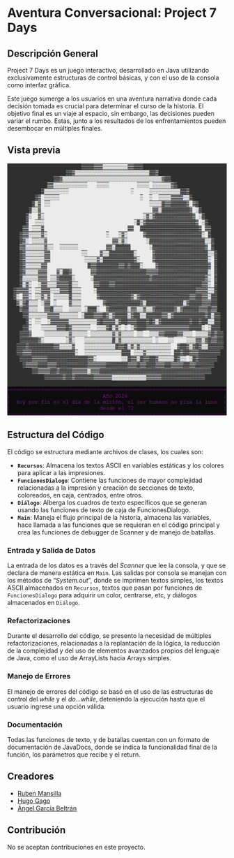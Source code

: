 # Aventura Conversacional: Project 7 Days

## Descripción General
Project 7 Days es un juego interactivo, desarrollado en Java utilizando exclusivamente estructuras de control básicas, y con el uso de la consola como interfaz gráfica.  

Este juego sumerge a los usuarios en una aventura narrativa donde cada decisión tomada es crucial para determinar el curso de la historia. El objetivo final es un viaje al espacio, sin embargo, las decisiones pueden variar el rumbo. Estas, junto a los resultados de los enfrentamientos pueden desembocar en múltiples finales.

## Vista previa 
![Primer frame](./preview.png "Vista previa")

## Estructura del Código
El código se estructura mediante archivos de clases, los cuales son:

- **``Recursos``**: Almacena los textos ASCII en variables estáticas y los colores para aplicar a las impresiones.
- **``FuncionesDialogo``**: Contiene las funciones de mayor complejidad relacionadas a la impresión y creación de secciones de texto, coloreados, en caja, centrados, entre otros.
- **``Diálogo``**: Alberga los cuadros de texto específicos que se generan usando las funciones de texto de caja de FuncionesDialogo.
- **``Main``**: Maneja el flujo principal de la historia, almacena las variables, hace llamada a las funciones que se requieran en el código principal y crea las funciones de debugger de Scanner y de manejo de batallas.

### Entrada y Salida de Datos
La entrada de los datos es a través del _Scanner_ que lee la consola, y que se declara de manera estática en ``Main``. Las salidas por consola se manejan con los métodos de “_System.out_”, donde se imprimen textos simples, los textos ASCII almacenados en ``Recursos``, textos que pasan por funciones de ``FuncionesDialogo`` para adquirir un color, centrarse, etc, y diálogos almacenados en ``Diálogo``.

### Refactorizaciones
Durante el desarrollo del código, se presento la necesidad de múltiples refactorizaciones, relacionadas a la replantación de la lógica, la reducción de la complejidad y del uso de elementos avanzados propios del lenguaje de Java, como el uso de ArrayLists hacia Arrays simples.

### Manejo de Errores
El manejo de errores del código se basó en el uso de las estructuras de control del _while_ y el _do…while_, deteniendo la ejecución hasta que el usuario ingrese una opción válida.

### Documentación
Todas las funciones de texto, y de batallas cuentan con un formato de documentación de JavaDocs, donde se indica la funcionalidad final de la función, los parámetros que recibe y el return.

## Creadores

- [Ruben Mansilla](https://www.linkedin.com/in/ruben-mansilla-rodriguez-/) 
- [Hugo Gago](https://github.com/ggdsrll) 
- [Ángel García Beltrán](https://www.linkedin.com/in/%C3%A1ngel-garc%C3%ADa-beltr%C3%A1n/)


## Contribución

No se aceptan contribuciones en este proyecto.
